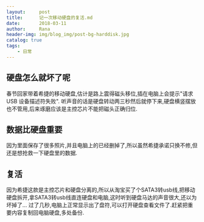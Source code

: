 ```yaml
---
layout:     post
title:      记一次移动硬盘的复活.md
date:       2018-03-11
author:     Rana
header-img: img/blog_img/post-bg-harddisk.jpg
catalog: true
tags:
    - 日常
---
```


## 硬盘怎么就坏了呢

春节回家带着希捷的移动硬盘,估计是路上震得磁头移位,插在电脑上会提示"请求 USB 设备描述符失败".
听声音的话是硬盘转动两三秒然后就停下来,硬盘横竖摆放也不管用,后来琢磨应该是主控芯片不能把磁头正确归位.


## 数据比硬盘重要

因为里面保存了很多照片,并且电脑上的已经删掉了,所以虽然希捷承诺只换不修,但还是想抢救一下硬盘里的数据.

## 复活

因为希捷这款是主控芯片和硬盘分离的,所以从淘宝买了个SATA3转usb线,把移动硬盘拆开,拿SATA3转usb线直连硬盘和电脑,这时听到硬盘马达的声音很大,还以为坏掉了...
过了几秒,电脑上正常显示出了盘符,可以打开硬盘查看文件了.赶紧把重要内容复制回电脑硬盘,多处备份.